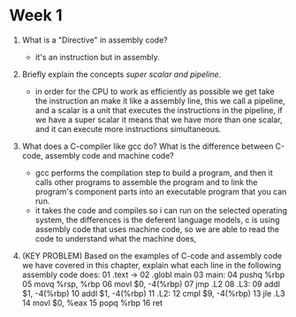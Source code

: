 # Week 1
1. What is a "Directive" in assembly code?
   - it's an instruction but in assembly. 

2. Briefly explain the concepts *super scalar and pipeline*. 
   - in order for the CPU to work as efficiently as possible we get take the instruction an make it like a assembly line, this we call a pipeline, and a scalar is a unit that executes the instructions in the pipeline, if we have a super scalar it means that we have more than one scalar, and it can execute more instructions simultaneous.    

3. What does a C-compiler like gcc do? What is the difference between C-code, assembly code and machine code?
   - gcc performs the compilation step to build a program, and then it calls other programs to assemble the program and to link the program's component parts into an executable program that you can run.
   - it takes the code and compiles so i can run on the selected operating system, the differences is the deferent language models, c is using assembly code that uses machine code, so we are able to read the code to understand what the machine does,     

4. (KEY PROBLEM) Based on the examples of C-code and assembly code we have covered in this chapter, explain what each line in the following assembly code does:
    01 .text   ->
	02 .globl main
	03 main:
	04 pushq %rbp
	05 movq %rsp, %rbp
	06 movl $0, -4(%rbp)
	07 jmp .L2
	08 .L3:
	09 addl $1, -4(%rbp)
	10 addl $1, -4(%rbp)
	11 .L2:
	12 cmpl $9, -4(%rbp)
	13 jle .L3
	14 movl $0, %eax
	15 popq %rbp
	16 ret

